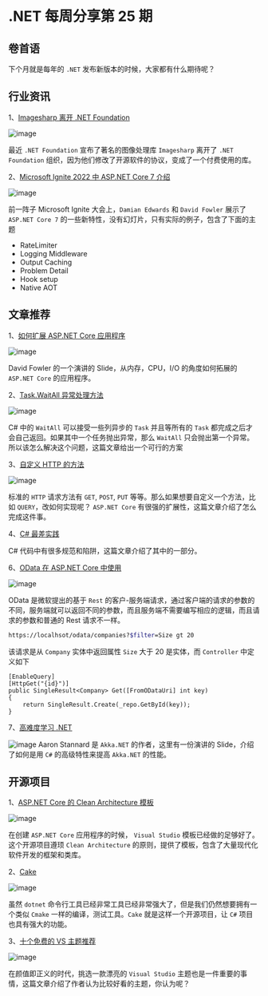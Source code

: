 # .NET 每周分享第 25 期

## 卷首语

下个月就是每年的 `.NET` 发布新版本的时候，大家都有什么期待呢？

## 行业资讯

1、[Imagesharp 离开 .NET Foundation](https://dotnetfoundation.org/blog/2022/10/20/imagesharpupdate)

![image](https://user-images.githubusercontent.com/11272110/198753745-fccaa652-63ea-4e51-bd60-bef5d7cf2ed6.png)

最近 `.NET Foundation` 宣布了著名的图像处理库 `Imagesharp` 离开了 `.NET Foundation` 组织，因为他们修改了开源软件的协议，变成了一个付费使用的库。

2、[Microsoft Ignite 2022 中 ASP.NET Core 7 介绍](https://learn.microsoft.com/en-us/events/ignite-2022/brk203h-hidden-gems-live-coding-with-net-7)

![image](https://user-images.githubusercontent.com/11272110/198597633-a3fc3e62-0164-45ac-980d-f2a459432299.png)

前一阵子 Microsoft Ignite 大会上，`Damian Edwards` 和 `David Fowler` 展示了 `ASP.NET Core 7` 的一些新特性，没有幻灯片，只有实际的例子，包含了下面的主题

- RateLimiter
- Logging Middleware
- Output Caching
- Problem Detail
- Hook setup
- Native AOT

## 文章推荐

1、[如何扩展 ASP.NET Core 应用程序](https://speakerdeck.com/davidfowl/scaling-asp-dot-net-core-applications)

![image](https://user-images.githubusercontent.com/11272110/198805070-99af89b3-3fcb-4f54-8ebe-072438cd67f7.png)

David Fowler 的一个演讲的 Slide，从内存，CPU，I/O 的角度如何拓展的 `ASP.NET Core` 的应用程序。

2、[Task.WaitAll 异常处理方法](https://thesharperdev.com/csharps-whenall-and-exception-handling/)

![image](https://user-images.githubusercontent.com/11272110/198297407-c2993da1-d4dc-4e52-99ea-14e4edab7d59.png)

C# 中的 `WaitAll` 可以接受一些列异步的 `Task` 并且等所有的 `Task` 都完成之后才会自己返回。如果其中一个任务抛出异常，那么 `WaitAll` 只会抛出第一个异常。所以该怎么解决这个问题，这篇文章给出一个可行的方案

3、[自定义 HTTP 的方法](https://khalidabuhakmeh.com/adding-experimental-http-methods-to-aspnet-core)

![image](https://user-images.githubusercontent.com/11272110/198298652-54c3870a-0a13-4854-aad6-22a6a4c923ca.png)

标准的 `HTTP` 请求方法有 `GET`, `POST`, `PUT` 等等。那么如果想要自定义一个方法，比如 `QUERY`，改如何实现呢？ `ASP.NET Core` 有很强的扩展性，这篇文章介绍了怎么完成这件事。

4、[C# 最差实践](https://code-maze.com/csharp-programming-mistakes/)

C# 代码中有很多规范和陷阱，这篇文章介绍了其中的一部分。

6、[OData 在 ASP.NET Core 中使用](https://code-maze.com/aspnetcore-webapi-using-odata/)

![image](https://user-images.githubusercontent.com/11272110/198753965-07986e44-7766-420d-989b-6740916312b4.png)

OData 是微软提出的基于 `Rest` 的客户-服务端请求，通过客户端的请求的参数的不同，服务端就可以返回不同的参数，而且服务端不需要编写相应的逻辑，而且请求的参数和普通的 Rest 请求不一样。

```bash
https://localhsot/odata/companies?$filter=Size gt 20
```

该请求是从 `Company` 实体中返回属性 `Size` 大于 20 是实体，而 `Controller` 中定义如下

```Csharp
[EnableQuery]
[HttpGet("{id}")]
public SingleResult<Company> Get([FromODataUri] int key)
{
    return SingleResult.Create(_repo.GetById(key));
}
```

7、[高难度学习 .NET](https://www.slideshare.net/petabridge/net-systems-programming-learned-the-hard-waypptx)

![image](https://user-images.githubusercontent.com/11272110/198755900-bf9058b2-d17d-4983-b6f9-84284883a013.png)
Aaron Stannard 是 `Akka.NET` 的作者，这里有一份演讲的 Slide，介绍了如何是用 `C#` 的高级特性来提高 `Akka.NET` 的性能。

## 开源项目

1、[ASP.NET Core 的 Clean Architecture 模板](https://github.com/jasontaylordev/CleanArchitecture)

![image](https://user-images.githubusercontent.com/11272110/198299936-aa1dffe5-050f-4564-b582-845341a3f22f.png)

在创建 `ASP.NET Core` 应用程序的时候， `Visual Studio` 模板已经做的足够好了。这个开源项目遵顼 `Clean Architecture` 的原则，提供了模板，包含了大量现代化软件开发的框架和类库。

2、[Cake](https://github.com/cake-build/cake)

![image](https://user-images.githubusercontent.com/11272110/198627475-d80961c6-5189-47dd-bd02-516e8864feb3.png)

虽然 `dotnet` 命令行工具已经非常工具已经非常强大了，但是我们仍然想要拥有一个类似 `Cmake` 一样的编译，测试工具。`Cake` 就是这样一个开源项目，让 `C#` 项目也具有强大的功能。

3、[十个免费的 VS 主题推荐](https://blog.dotnetsafer.com/best-visual-studio-2022-themes/)

![image](https://user-images.githubusercontent.com/11272110/198773487-1ba3ee41-7c6e-48cf-b068-32ba37865d16.png)

在颜值即正义的时代，挑选一款漂亮的 `Visual Studio` 主题也是一件重要的事情，这篇文章介绍了作者认为比较好看的主题，你认为呢？
